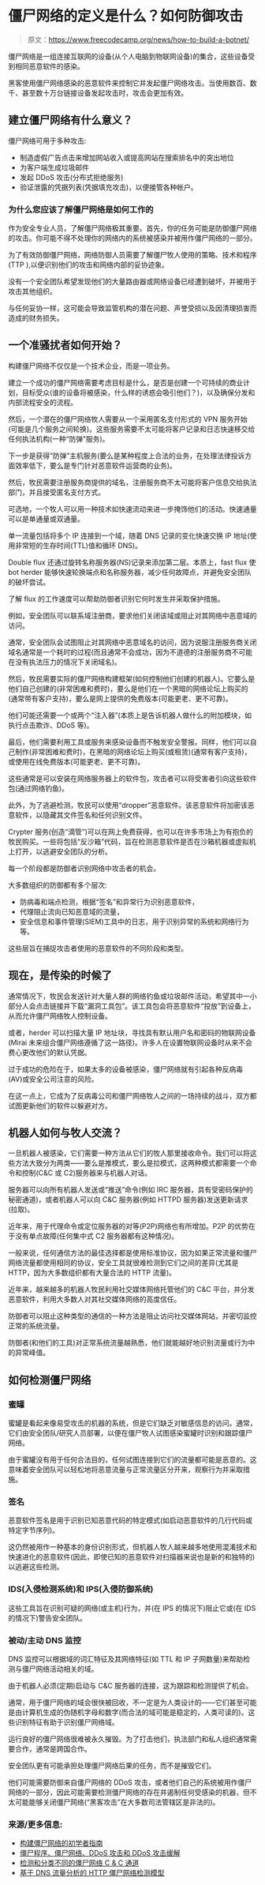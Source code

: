 # 僵尸网络的定义是什么？如何防御攻击

> 原文：<https://www.freecodecamp.org/news/how-to-build-a-botnet/>

僵尸网络是一组连接互联网的设备(从个人电脑到物联网设备)的集合，这些设备受到相同恶意软件的感染。

黑客使用僵尸网络感染的恶意软件来控制它并发起僵尸网络攻击。当使用数百、数千、甚至数十万台链接设备发起攻击时，攻击会更加有效。

## 建立僵尸网络有什么意义？

僵尸网络可用于多种攻击:

*   制造虚假广告点击来增加网站收入或提高网站在搜索排名中的突出地位
*   为客户端生成垃圾邮件
*   发起 DDoS 攻击(分布式拒绝服务)
*   验证泄露的凭据列表(凭据填充攻击)，以便接管各种帐户。

### 为什么您应该了解僵尸网络是如何工作的

作为安全专业人员，了解僵尸网络极其重要。首先，你的任务可能是防御僵尸网络的攻击。你可能不得不处理你的网络内的系统被感染并被用作僵尸网络的一部分。

为了有效防御僵尸网络，网络防御人员需要了解僵尸牧人使用的策略、技术和程序(TTP ),以便识别他们的攻击和网络内部的妥协迹象。

没有一个安全团队希望发现他们的大量路由器或网络设备已经遭到破坏，并被用于攻击其他组织。

与任何妥协一样，这可能会导致监管机构的潜在问题、声誉受损以及因清理损害而造成的财务损失。

## 一个准骚扰者如何开始？

构建僵尸网络不仅仅是一个技术企业，而是一项业务。

建立一个成功的僵尸网络需要考虑目标是什么，是否是创建一个可持续的商业计划，目标受众(谁的设备将被感染，什么样的诱惑会吸引他们？)，以及确保分发和内部流程安全的流程。

然后，一个潜在的僵尸网络牧人需要从一个采用匿名支付形式的 VPN 服务开始(可能是几个服务之间轮换)。这些服务需要不太可能将客户记录和日志快速移交给任何执法机构(一种“防弹”服务)。

下一步是获得“防弹”主机服务(要么是某种程度上合法的业务，在处理法律投诉方面效率低下，要么是专门针对恶意软件运营商的业务)。

然后，牧民需要注册服务商提供的域名，注册服务商不太可能将客户信息交给执法部门，并且接受匿名支付方式。

可选地，一个牧人可以用一种技术如快速流动来进一步掩饰他们的活动。快速通量可以是单通量或双通量。

单一流量包括将多个 IP 连接到一个域，随着 DNS 记录的变化快速交换 IP 地址(使用非常短的生存时间(TTL)值和循环 DNS)。

Double flux 还通过旋转名称服务器(NS)记录来添加第二层。本质上，fast flux 使 bot herder 能够快速轮换端点和名称服务器，减少任何故障点，并避免安全团队的破坏尝试。

了解 flux 的工作速度可以帮助防御者识别它何时发生并采取保护措施。

例如，安全团队可以联系域注册商，要求他们关闭该域或阻止对其网络中恶意域的访问。

通常，安全团队会试图阻止对其网络中恶意域名的访问，因为说服注册服务商关闭域名通常是一个耗时的过程(而且通常不会成功，因为不道德的注册服务商不可能在没有执法压力的情况下关闭域名)。

然后，牧民需要实际的僵尸网络构建框架(如何控制他们创建的机器人)。它要么是他们自己创建的(非常困难和费时)，要么是他们在一个黑暗的网络论坛上购买的(通常带有客户支持)，要么是网上提供的免费版本(可能更老、更不可靠)。

他们可能还需要一个或两个“注入器”(本质上是告诉机器人做什么的附加模块，如执行点击欺诈、DDoS 等)。

最后，他们需要利用工具或服务来感染设备而不触发安全警报。同样，他们可以自己制作(非常困难和费时)，在黑暗的网络论坛上购买(或租赁)(通常有客户支持)，或使用在线免费版本(可能更老、更不可靠)。

这些通常是可以安装在网络服务器上的软件包，攻击者可以将受害者引向这些软件包(通过网络钓鱼)。

此外，为了逃避检测，牧民可以使用“dropper”恶意软件。该恶意软件将加密该恶意软件，以隐藏其文件签名和任何识别文件。

Crypter 服务(创造“滴管”)可以在网上免费获得，也可以在许多市场上为有抱负的牧民购买。一些将包括“反沙箱”代码，旨在检测恶意软件是否在沙箱机器或虚拟机上打开，以逃避安全团队的分析。

每一个阶段都是防御者识别网络中攻击者的机会。

大多数组织的防御都有多个层次:

*   防病毒和端点检测，根据“签名”和异常行为识别恶意软件，
*   代理阻止流向已知恶意域的流量，
*   安全信息和事件管理(SIEM)工具中的日志，用于识别异常的系统和网络行为等。

这些层旨在捕捉攻击者使用的恶意软件的不同阶段和类型。

## 现在，是传染的时候了

通常情况下，牧民会发送针对大量人群的网络钓鱼或垃圾邮件活动，希望其中一小部分人会点击链接并下载“漏洞工具包”。该工具包会将恶意软件“投放”到设备上，从而允许僵尸网络牧人控制设备。

或者，herder 可以扫描大量 IP 地址块，寻找具有默认用户名和密码的物联网设备(Mirai 未来组合僵尸网络遵循了这一路径)。许多人在设置物联网设备时从来不会费心更改他们的默认凭据。

过于成功的危险在于，如果太多的设备被感染，僵尸网络就有引起各种反病毒(AV)或安全公司注意的风险。

在这一点上，它成为了反病毒公司和僵尸网络牧人之间的一场持续的战斗，双方都试图更新他们的软件以躲避对方。

## 机器人如何与牧人交流？

一旦机器人被感染，它们需要一种方法从它们的牧人那里接收命令。我们可以将这些方法大致分为两类——要么是推模式，要么是拉模式，这两种模式都需要一个命令和控制(C&C 或 C2)服务器来与机器人对话。

服务器可以向所有机器人发送或“推送”命令(例如 IRC 服务器，具有受密码保护的秘密通道)，或者机器人可以向 C&C 服务器(例如 HTTPD 服务器)发送更新请求(拉取)。

近年来，用于代理命令或定位服务器的对等(P2P)网络也有所增加。P2P 的优势在于没有单点故障(任何集中式 C2 服务器都有这种情况)。

一般来说，任何通信方法的最佳选择都是使用标准协议，因为如果正常流量和僵尸网络流量都使用相同的协议，安全工具就很难检测到它们之间的差异(尤其是 HTTP，因为大多数组织都有大量合法的 HTTP 流量)。

近年来，越来越多的机器人牧民利用社交媒体网络托管他们的 C&C 平台，并分发恶意软件，利用大多数人对其社交媒体网络的高度信任。

防御者可以阻止这种类型的通信的一种方法是阻止访问社交媒体网站，并密切监控正常的系统流量。

防御者(和他们的工具)对正常系统流量越熟悉，他们就能越好地识别流量或行为中的异常峰值。

## 如何检测僵尸网络

### 蜜罐

蜜罐是看起来像易受攻击的机器的系统，但是它们缺乏对敏感信息的访问。通常，它们由安全团队/研究人员部署，以便在僵尸牧人试图感染蜜罐时识别和跟踪僵尸网络。

由于蜜罐没有用于任何合法目的，任何试图连接到它们的流量都可能是恶意的。这意味着安全团队可以轻松地将恶意流量与正常流量区分开来，观察行为并采取措施。

### 签名

恶意软件签名是用于识别已知恶意代码的特定模式(如启动恶意软件的几行代码或特定字节序列)。

这仍然被用作一种基本的身份识别形式，但机器人牧人越来越多地使用混淆技术和快速进化的恶意软件(因此，即使已知的恶意软件对扫描器来说也是新的和独特的)以逃避这些检测。

### IDS(入侵检测系统)和 IPS(入侵防御系统)

这些工具旨在识别可疑的网络(或主机)行为，并(在 IPS 的情况下)阻止它或(在 IDS 的情况下)警告安全团队。

### 被动/主动 DNS 监控

DNS 监控可以根据域的词汇特征及其网络特征(如 TTL 和 IP 子网数量)来帮助检测与僵尸网络活动相关的域。

由于机器人必须(定期)启动与 C&C 服务器的连接，这为跟踪和检测提供了机会。

通常，用于僵尸网络的域会很快被回收，不一定是为人类设计的——它们甚至可能是由计算机生成的伪随机字母和数字(而合法的域可能是稳定的，人类可读的)。这些识别特征有助于识别僵尸网络域。

运行良好的僵尸网络很难被永久摧毁。为了打击他们，执法部门和私人组织通常需要合作，通常是跨国合作。

安全团队更有可能承担处理僵尸网络后果的任务，而不是摧毁它们。

他们可能需要防御来自僵尸网络的 DDoS 攻击，或者他们自己的系统被用作僵尸网络的一部分，因此可能需要检测僵尸网络的存在并遏制任何受感染的机器，但不太可能能够关闭僵尸网络(“黑客攻击”在大多数司法管辖区是非法的)。

### 来源/更多信息:

*   [构建僵尸网络的初学者指南](https://arstechnica.com/information-technology/2013/04/a-beginners-guide-to-building-botnets-with-little-assembly-required/3/)
*   [僵尸程序、僵尸网络、DDoS 攻击和 DDoS 攻击缓解](https://engineering.purdue.edu/kak/compsec/NewLectures/Lecture29.pdf)
*   [检测和分类不同的僵尸网络 C & C 通道](http://www.cse.lehigh.edu/~chuah/publications/atc11_botnet.pdf)
*   [基于 DNS 流量分析的 HTTP 僵尸网络检测模型](https://www.uvic.ca/engineering/ece/isot/assets/docs/Holistic%20Model%20for%20HTTP%20Botnet%20Detection%20Based%20on%20DNS.pdf)